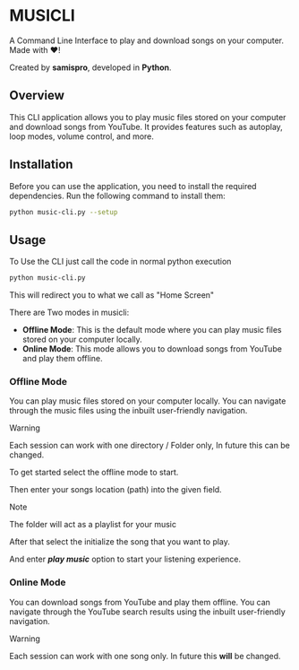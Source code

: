 # MUSICLI

A Command Line Interface to play and download songs on your computer. Made with ❤️!

Created by **samispro**, developed in **Python**.

## Overview

This CLI application allows you to play music files stored on your computer and download songs from YouTube. It provides features such as autoplay, loop modes, volume control, and more.

## Installation

Before you can use the application, you need to install the required dependencies. Run the following command to install them:

```bash
python music-cli.py --setup
```

## Usage
To Use the CLI just call the code in normal python execution

```bash
python music-cli.py
```

This will redirect you to what we call as "Home Screen"

There are Two modes in musicli:

*  **Offline Mode**: This is the default mode where you can play music files stored on your computer locally.
*  **Online Mode**: This mode allows you to download songs from YouTube and play them offline.

### Offline Mode
You can play music files stored on your computer locally. You can navigate through the music files using the inbuilt user-friendly navigation.
>[!WARNING]
>Each session can work with one directory / Folder only, In future this can be changed.

To get started select the offline mode to start.

Then enter your songs location (path) into the given field.

>[!NOTE]
> The folder will act as a playlist for your music 

After that select the initialize the song that you want to play.

And enter *__play music__* option to start your listening experience.


### Online Mode
You can download songs from YouTube and play them offline. You can navigate through the YouTube search results using
the inbuilt user-friendly navigation.

>[!WARNING]
>Each session can work with one song only. In future this **will** be changed.

